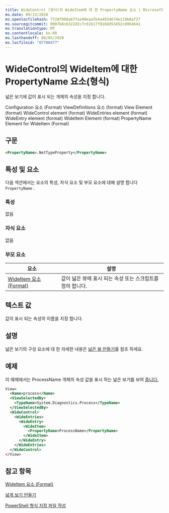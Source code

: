 ```yaml
---
title: WideControl (형식)의 WideItem에 대 한 PropertyName 요소 | Microsoft Docs
ms.date: 09/13/2016
ms.openlocfilehash: 7728f960a67faa99eaafb4a4934674e119b8af27
ms.sourcegitcommit: 0907b8c6322d2c7c61b17f8168d53452c8964b41
ms.translationtype: MT
ms.contentlocale: ko-KR
ms.lasthandoff: 08/05/2020
ms.locfileid: "87780477"
---
```

# <a name="propertyname-element-for-wideitem-for-widecontrol-format"></a>WideControl의 WideItem에 대한 PropertyName 요소(형식)

넓은 보기에 값이 표시 되는 개체의 속성을 지정 합니다.

Configuration 요소 (Format) ViewDefinitions 요소 (format) View Element (format) WideControl element (format) WideEntries element (format) WideEntry element (format) WideItem Element (format) PropertyName Element for WideItem (Format)

## <a name="syntax"></a>구문

```xml
<PropertyName>.NetTypeProperty</PropertyName>
```

## <a name="attributes-and-elements"></a>특성 및 요소

다음 섹션에서는 요소의 특성, 자식 요소 및 부모 요소에 대해 설명 합니다 `PropertyName` .

### <a name="attributes"></a>특성

없음

### <a name="child-elements"></a>자식 요소

없음

### <a name="parent-elements"></a>부모 요소

|요소|설명|
|-------------|-----------------|
|[WideItem 요소 (Format)](./wideitem-element-for-widecontrol-format.md)|값이 넓은 뷰에 표시 되는 속성 또는 스크립트를 정의 합니다.|

## <a name="text-value"></a>텍스트 값

값이 표시 되는 속성의 이름을 지정 합니다.

## <a name="remarks"></a>설명

넓은 보기의 구성 요소에 대 한 자세한 내용은 [넓은 뷰 만들기](./creating-a-wide-view.md)를 참조 하세요.

## <a name="example"></a>예제

이 예제에서는 ProcessName 개체의 속성 값을 표시 하는 넓은 보기를 보여 [줍니다.](/dotnet/api/System.Diagnostics.Process)

```xml
View>
  <Name>process</Name>
  <ViewSelectedBy>
    <TypeName>System.Diagnostics.Process</TypeName>
  </ViewSelectedBy>
  <WideControl>
    <WideEntries>
      <WideEntry>
        <WideItem>
          <PropertyName>ProcessName</PropertyName>
        </WideItem>
      </WideEntry>
    </WideEntries>
  </WideControl>
</View>

```

## <a name="see-also"></a>참고 항목

[WideItem 요소 (Format)](./wideitem-element-for-widecontrol-format.md)

[넓게 보기 만들기](./creating-a-wide-view.md)

[PowerShell 형식 지정 파일 작성](./writing-a-powershell-formatting-file.md)

